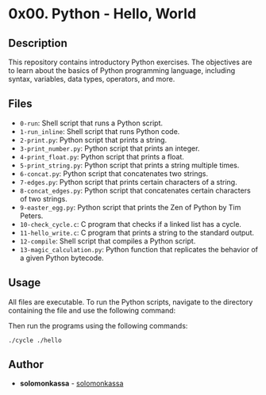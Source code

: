 # 0x00. Python - Hello, World

## Description

This repository contains introductory Python exercises. The objectives are to learn about the basics of Python programming language, including syntax, variables, data types, operators, and more.

## Files

- `0-run`: Shell script that runs a Python script.
- `1-run_inline`: Shell script that runs Python code.
- `2-print.py`: Python script that prints a string.
- `3-print_number.py`: Python script that prints an integer.
- `4-print_float.py`: Python script that prints a float.
- `5-print_string.py`: Python script that prints a string multiple times.
- `6-concat.py`: Python script that concatenates two strings.
- `7-edges.py`: Python script that prints certain characters of a string.
- `8-concat_edges.py`: Python script that concatenates certain characters of two strings.
- `9-easter_egg.py`: Python script that prints the Zen of Python by Tim Peters.
- `10-check_cycle.c`: C program that checks if a linked list has a cycle.
- `11-hello_write.c`: C program that prints a string to the standard output.
- `12-compile`: Shell script that compiles a Python script.
- `13-magic_calculation.py`: Python function that replicates the behavior of a given Python bytecode.

## Usage

All files are executable. To run the Python scripts, navigate to the directory containing the file and use the following command:


Then run the programs using the following commands:

``./cycle
  ./hello``

## Author

- **solomonkassa** - [solomonkassa](https://github.com/solomonkassa)

